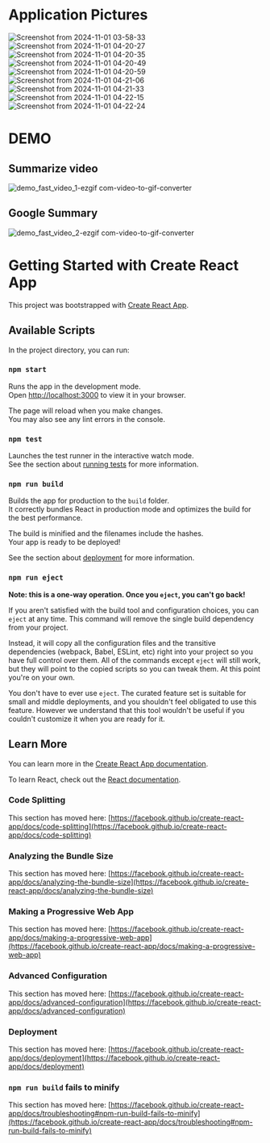 # Application Pictures
![Screenshot from 2024-11-01 03-58-33](https://github.com/user-attachments/assets/2df3ed6c-70ee-4a1f-ad08-5eaf1000f8c2)
![Screenshot from 2024-11-01 04-20-27](https://github.com/user-attachments/assets/fb881e4c-797b-4ab7-94bf-31c636140252)
![Screenshot from 2024-11-01 04-20-35](https://github.com/user-attachments/assets/facb39e7-21bc-4ec4-a69f-0a0318541c78)
![Screenshot from 2024-11-01 04-20-49](https://github.com/user-attachments/assets/bc2445dd-6c63-4325-897a-a0fa5b612c8c)
![Screenshot from 2024-11-01 04-20-59](https://github.com/user-attachments/assets/d49c358b-8413-406b-8083-ec14ded5bb74)
![Screenshot from 2024-11-01 04-21-06](https://github.com/user-attachments/assets/4865b04d-50d2-4a5f-8c03-a1af6dcc3e8a)
![Screenshot from 2024-11-01 04-21-33](https://github.com/user-attachments/assets/711b2601-f2f8-44fd-93c5-c21485c986a7)
![Screenshot from 2024-11-01 04-22-15](https://github.com/user-attachments/assets/e70f47d6-02f8-40db-a1e6-e620f05918a4)
![Screenshot from 2024-11-01 04-22-24](https://github.com/user-attachments/assets/12710783-94cf-43d0-8df1-0afd909f9888)



# DEMO
## Summarize video
![demo_fast_video_1-ezgif com-video-to-gif-converter](https://github.com/user-attachments/assets/f1477ffd-4baf-4252-b8ed-f8f18dae694b)

## Google Summary
![demo_fast_video_2-ezgif com-video-to-gif-converter](https://github.com/user-attachments/assets/2d05bd7b-efe7-46c2-9034-7d6c5b7efa74)



# Getting Started with Create React App

This project was bootstrapped with [Create React App](https://github.com/facebook/create-react-app).

## Available Scripts

In the project directory, you can run:

### `npm start`

Runs the app in the development mode.\
Open [http://localhost:3000](http://localhost:3000) to view it in your browser.

The page will reload when you make changes.\
You may also see any lint errors in the console.

### `npm test`

Launches the test runner in the interactive watch mode.\
See the section about [running tests](https://facebook.github.io/create-react-app/docs/running-tests) for more information.

### `npm run build`

Builds the app for production to the `build` folder.\
It correctly bundles React in production mode and optimizes the build for the best performance.

The build is minified and the filenames include the hashes.\
Your app is ready to be deployed!

See the section about [deployment](https://facebook.github.io/create-react-app/docs/deployment) for more information.

### `npm run eject`

**Note: this is a one-way operation. Once you `eject`, you can't go back!**

If you aren't satisfied with the build tool and configuration choices, you can `eject` at any time. This command will remove the single build dependency from your project.

Instead, it will copy all the configuration files and the transitive dependencies (webpack, Babel, ESLint, etc) right into your project so you have full control over them. All of the commands except `eject` will still work, but they will point to the copied scripts so you can tweak them. At this point you're on your own.

You don't have to ever use `eject`. The curated feature set is suitable for small and middle deployments, and you shouldn't feel obligated to use this feature. However we understand that this tool wouldn't be useful if you couldn't customize it when you are ready for it.

## Learn More

You can learn more in the [Create React App documentation](https://facebook.github.io/create-react-app/docs/getting-started).

To learn React, check out the [React documentation](https://reactjs.org/).

### Code Splitting

This section has moved here: [https://facebook.github.io/create-react-app/docs/code-splitting](https://facebook.github.io/create-react-app/docs/code-splitting)

### Analyzing the Bundle Size

This section has moved here: [https://facebook.github.io/create-react-app/docs/analyzing-the-bundle-size](https://facebook.github.io/create-react-app/docs/analyzing-the-bundle-size)

### Making a Progressive Web App

This section has moved here: [https://facebook.github.io/create-react-app/docs/making-a-progressive-web-app](https://facebook.github.io/create-react-app/docs/making-a-progressive-web-app)

### Advanced Configuration

This section has moved here: [https://facebook.github.io/create-react-app/docs/advanced-configuration](https://facebook.github.io/create-react-app/docs/advanced-configuration)

### Deployment

This section has moved here: [https://facebook.github.io/create-react-app/docs/deployment](https://facebook.github.io/create-react-app/docs/deployment)

### `npm run build` fails to minify

This section has moved here: [https://facebook.github.io/create-react-app/docs/troubleshooting#npm-run-build-fails-to-minify](https://facebook.github.io/create-react-app/docs/troubleshooting#npm-run-build-fails-to-minify)

